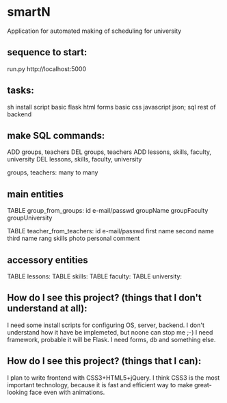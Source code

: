 smartN
=
Аpplication for automated making of scheduling for university 

sequence to start:
------------------

run.py
http://localhost:5000

tasks:
------
sh install script
basic flask 
html forms
basic css
javascript
json; sql
rest of backend

make SQL commands:
------------------
ADD groups, teachers
DEL groups, teachers
ADD lessons, skills, faculty, university
DEL lessons, skills, faculty, university

groups, teachers: many to many

main entities
-------------

TABLE group_from_groups:
id
e-mail/passwd
groupName
groupFaculty
groupUniversity

TABLE teacher_from_teachers:
id
e-mail/passwd
first name
second name
third name
rang
skills
photo
personal comment

accessory entities
------------------

TABLE lessons:
TABLE skills:
TABLE faculty:
TABLE university:

How do I see this project? (things that I don't understand at all):
-
I need some install scripts for configuring OS, server, backend. I don't understand how it have be implemeted, but noone can stop me ;-)
I need framework, probable it will be Flask. I need forms, db and something else.

How do I see this project? (things that I can):
-
I plan to write frontend with CSS3+HTML5+jQuery. I think CSS3 is the most important technology, because it is fast and efficient way to make great-looking face even with animations.
